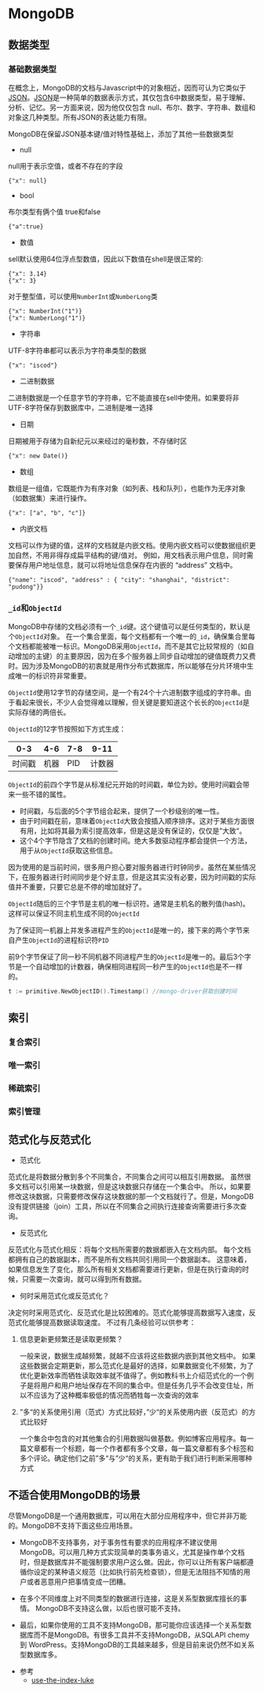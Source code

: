 # MongoDB

## 数据类型

### 基础数据类型

在概念上，MongoDB的文档与Javascript中的对象相近，因而可认为它类似于[JSON](https://www.json.org/json-zh.html)。[JSON](https://www.json.org/json-zh.html)是一种简单的数据表示方式，其仅包含6中数据类型，易于理解、分析、记忆。另一方面来说，因为他仅仅包含 null、布尔、数字、字符串、数组和对象这几种类型。所有JSON的表达能力有限。

MongoDB在保留JSON基本键/值对特性基础上，添加了其他一些数据类型

- null

null用于表示空值，或者不存在的字段

```bson
{"x": null}
```

- bool

布尔类型有俩个值 true和false

```bson
{"a":true}
```

- 数值

sell默认使用64位浮点型数值，因此以下数值在shell是很正常的:

```bson
{"x": 3.14}
{"x": 3}
```

对于整型值，可以使用`NumberInt`或`NumberLong`类

```bson
{"x": NumberInt("1")}
{"x": NumberLong("1")}
```

- 字符串

UTF-8字符串都可以表示为字符串类型的数据

```bson
{"x": "iscod"}
```

- 二进制数据

二进制数据是一个任意字节的字符串，它不能直接在sell中使用。如果要将非UTF-8字符保存到数据库中，二进制是唯一选择

- 日期

日期被用于存储为自新纪元以来经过的毫秒数，不存储时区

```bson
{"x": new Date()}
```

- 数组

数组是一组值，它既能作为有序对象（如列表、栈和队列），也能作为无序对象（如数据集）来进行操作。

```bson
{"x": ["a", "b", "c"]}
```

- 内嵌文档


文档可以作为键的值，这样的文档就是内嵌文档。使用内嵌文档可以使数据组织更加自然，不用非得存成扁平结构的键/值对。
例如，用文档表示用户信息，同时需要保存用户地址信息，就可以将地址信息保存在内嵌的 “address” 文档中。

```bson
{"name": "iscod", "address" : { "city": "shanghai", "district": "pudong"}}
```



### `_id`和`ObjectId`

MongoDB中存储的文档必须有一个`_id`键。这个键值可以是任何类型的，默认是个`ObjectId`对象。
在一个集合里面，每个文档都有一个唯一的`_id`，确保集合里每个文档都能被唯一标识。MongoDB采用`ObjectId`，而不是其它比较常规的（如自动增加的主键）的主要原因，因为在多个服务器上同步自动增加的键值既费力又费时。因为涉及MongoDB的初衷就是用作分布式数据库，所以能够在分片环境中生成唯一的标识符非常重要。

`ObjectId`使用12字节的存储空间，是一个有24个十六进制数字组成的字符串。由于看起来很长，不少人会觉得难以理解，但关键是要知道这个长长的`ObjectId`是实际存储的两倍长。

`ObjectId`的12字节按照如下方式生成：

|0-3|4-6|7-8|9-11|
|---|---|---|----|
|时间戳|机器|PID|计数器|


`ObjectId`的前四个字节是从标准纪元开始的时间戳，单位为妙。使用时间戳会带来一些不错的属性。

- 时间戳，与后面的5个字节组合起来，提供了一个秒级别的唯一性。
- 由于时间戳在前，意味着`ObjectId`大致会按插入顺序排序。这对于某些方面很有用，比如将其最为索引提高效率，但是这是没有保证的，仅仅是”大致“。
- 这个4个字节隐含了文档的创建时间。绝大多数驱动程序都会提供一个方法，用于从`ObjectId`获取这些信息。

因为使用的是当前时间，很多用户担心要对服务器进行时钟同步。虽然在某些情况下，在服务器进行时间同步是个好主意，但是这其实没有必要，因为时间戳的实际值并不重要，只要它总是不停的增加就好了。


`ObjectId`随后的三个字节是主机的唯一标识符。通常是主机名的散列值(hash)。这样可以保证不同主机生成不同的`ObjectId`

为了保证同一机器上并发多进程产生的`ObjectId`是唯一的，接下来的两个字节来自产生`ObjectId`的进程标识符`PID`

前9个字节保证了同一秒不同机器不同进程产生的`ObjectId`是唯一的。最后3个字节是一个自动增加的计数器，确保相同进程同一秒产生的`ObjectId`也是不一样的。


```go
t := primitive.NewObjectID().Timestamp() //mongo-driver获取创建时间
```

## 索引

### 复合索引

### 唯一索引

### 稀疏索引

### 索引管理

## 范式化与反范式化

- 范式化 

范式化是将数据分散到多个不同集合，不同集合之间可以相互引用数据。
虽然很多文档可以引用某一块数据，但是这块数据只存储在一个集合中。
所以，如果要修改这块数据，只需要修改保存这块数据的那一个文档就行了。但是，MongoDB没有提供链接（join）工具，所以在不同集合之间执行连接查询需要进行多次查询。

- 反范式化

反范式化与范式化相反：将每个文档所需要的数据都嵌入在文档内部。
每个文档都拥有自己的数据副本，而不是所有文档共同引用同一个数据副本。
这意味着，如果信息发生了变化，那么所有相关文档都需要进行更新，但是在执行查询的时候，只需要一次查询，就可以得到所有数据。

- 何时采用范式化或反范式化？

决定何时采用范式化、反范式化是比较困难的。范式化能够提高数据写入速度，反范式化能够提高数据读取速度。
不过有几条经验可以供参考：

1. 信息更新更频繁还是读取更频繁？

 	一般来说，数据生成越频繁，就越不应该将这些数据内嵌到其他文档中。
 	如果这些数据会定期更新，那么范式化是最好的选择，如果数据变化不频繁，为了优化更新效率而牺牲读取效率就不值得了。例如教科书上介绍范式化的一个例子是将用户和用户地址保存在不同的集合中。但是任务几乎不会改变住址，所以不应该为了这种概率极低的情况而牺牲每一次查询的效率

2. ”多“的关系使用引用（范式）方式比较好，”少“的关系使用内嵌（反范式）的方式比较好
	
	一个集合中包含的对其他集合的引用数据叫做基数。例如博客应用程序。每一篇文章都有一个标题，每一个作者都有多个文章，每一篇文章都有多个标签和多个评论。确定他们之前”多“与”少“的关系，更有助于我们进行判断采用哪种方式

## 不适合使用MongoDB的场景

尽管MongoDB是一个通用数据库，可以用在大部分应用程序中，但它并非万能的。MongoDB不支持下面这些应用场景。

- MongoDB不支持事务，对于事务性有要求的应用程序不建议使用MongoDB。可以用几种方式实现简单的类事务语义，尤其是操作单个文档时，但是数据库并不能强制要求用户这么做。因此，你可以让所有客户端都遵循你设定的某种语义规范（比如执行前先检查锁），但是无法阻挡不知情的用户或者恶意用户把事情变成一团糟。

- 在多个不同维度上对不同类型的数据进行连接，这是关系型数据库擅长的事情。
MongoDB不支持这么做，以后也很可能不支持。

- 最后，如果你使用的工具不支持MongoDB，那可能你应该选择一个关系型数据库而不是MongoDB。有很多工具并不支持MongoDB，从SQLAPI chemy到 WordPress。支持MongoDB的工具越来越多，但是目前来说仍然不如关系型数据库多。


* 参考
    * [use-the-index-luke](https://use-the-index-luke.com/)